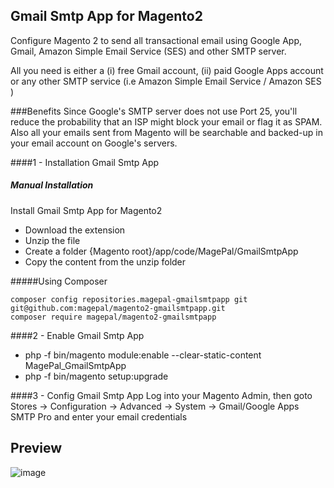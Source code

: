 ## Gmail Smtp App for Magento2
Configure Magento 2 to send all transactional email using Google App, Gmail, Amazon Simple Email Service (SES) and other SMTP server. 

All you need is either a (i) free Gmail account, (ii) paid Google Apps account or any other SMTP service (i.e Amazon Simple Email Service / Amazon SES )

###Benefits
Since Google's SMTP server does not use Port 25, you'll reduce the probability that an ISP might block your email or flag it as SPAM. Also all your emails sent from Magento will be searchable and backed-up in your email account on Google's servers. 

####1 - Installation  Gmail Smtp App
##### Manual Installation
Install Gmail Smtp App for Magento2
 * Download the extension
 * Unzip the file
 * Create a folder {Magento root}/app/code/MagePal/GmailSmtpApp
 * Copy the content from the unzip folder


#####Using Composer

```
composer config repositories.magepal-gmailsmtpapp git git@github.com:magepal/magento2-gmailsmtpapp.git
composer require magepal/magento2-gmailsmtpapp
```

####2 -  Enable Gmail Smtp App
 * php -f bin/magento module:enable --clear-static-content MagePal_GmailSmtpApp
 * php -f bin/magento setup:upgrade

####3 - Config Gmail Smtp App
Log into your Magento Admin, then goto Stores -> Configuration -> Advanced -> System -> Gmail/Google Apps SMTP Pro and enter your email credentials

## Preview
![image](https://cloud.githubusercontent.com/assets/1415141/18802388/7302402a-81b6-11e6-8c19-7a7f01be8743.png)
